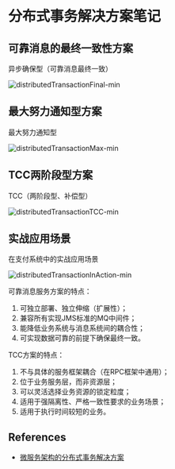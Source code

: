 # 分布式事务解决方案笔记

## 可靠消息的最终一致性方案
异步确保型（可靠消息最终一致）

![distributedTransactionFinal-min](http://www.wailian.work/images/2019/01/08/distributedTransactionFinal-min.png)

## 最大努力通知型方案
最大努力通知型

![distributedTransactionMax-min](http://www.wailian.work/images/2019/01/08/distributedTransactionMax-min.png)

## TCC两阶段型方案
TCC（两阶段型、补偿型）

![distributedTransactionTCC-min](http://www.wailian.work/images/2019/01/08/distributedTransactionTCC-min.png)

## 实战应用场景
在支付系统中的实战应用场景

![distributedTransactionInAction-min](http://www.wailian.work/images/2019/01/08/distributedTransactionInAction-min.png)

可靠消息服务方案的特点：
1. 可独立部署、独立伸缩（扩展性）；
1. 兼容所有实现JMS标准的MQ中间件；
1. 能降低业务系统与消息系统间的耦合性；
1. 可实现数据可靠的前提下确保最终一致。

TCC方案的特点：
1. 不与具体的服务框架耦合（在RPC框架中通用）；
1. 位于业务服务层，而非资源层；
1. 可以灵活选择业务资源的锁定粒度；
1. 适用于强隔离性、严格一致性要求的业务场景；
1. 适用于执行时间较短的业务。

## References
- [微服务架构的分布式事务解决方案](https://www.roncoo.com/view/20)